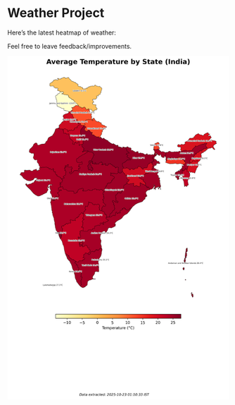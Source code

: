 # Weather Project

Here’s the latest heatmap of weather:

Feel free to leave feedback/improvements.

![India Heatmap](docs/assets/india_heatmap.png?v=F93333)
